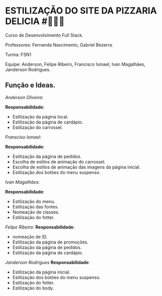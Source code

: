 # ESTILIZAÇÃO DO SITE DA PIZZARIA DELICIA #🍕🍕🍕

Curso de Desenvolvimento Full Stack.

Professores: Fernanda Nascimento, Gabriel Bezerra.

Turma: FSN1

Equipe: Anderson, Felipe Ribeiro, Francisco Ismael, Ivan Magalhães, Janderson Rodrigues.

## Função e Ideas. ##

_Anderson Oliveira_: 

**Responsabilidade**: 
* Estilização da página local.
* Estilização da página de cardápio.
* Estilização do carrossel.
                    

_Fransciso Ismael_: 

**Responsabilidade**:
* Estilização da página de pedidos.
*  Escolha de estilos de animação do carrossel.
* Escolha de estilos de animação das imagens da página inicial.
* Estilização dos botões do menu suspenso.

_Ivan Magalhães_: 

**Responsabilidade**:
* Estilização do menu.
* Estilização das fontes.
* Nomeação de classes.
* Estilização do fotter.

_Felipe Ribeiro_:
**Responsabilidade**:
* nomeação de ID.
* Estilização da página de promoções.
* Estilização da página de pedidos.
* Estilização da página de cardápio.


_Janderson Rodrigues_
**Responsabilidade**:
* Estilização da página inicial.
* Estilização dos botões do menu suspenso.
* Estilização do fotter.
* Estilização do body.